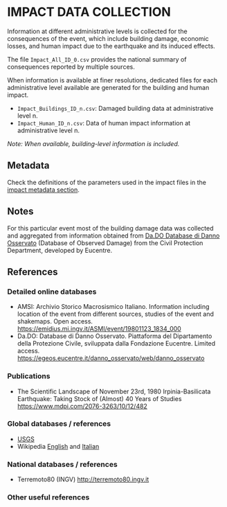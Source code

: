 # IMPACT DATA COLLECTION


Information at different administrative levels is collected for the consequences of the event, 
which include building damage, economic losses, and human impact due to the earthquake and its induced effects.

The file `Impact_All_ID_0.csv` provides the national summary of consequences reported by multiple sources.

When information is available at finer resolutions, dedicated files for each administrative level
available are generated for the building and human impact.

- `Impact_Buildings_ID_n.csv`: Damaged building data at administrative level n.
- `Impact_Human_ID_n.csv`: Data of human impact information at administrative level n.

_Note: When available, building-level information is included._


## Metadata

Check the definitions of the parameters used in the impact files in the [impact metadata section](https://gitlab.openquake.org/risk/ecd/-/blob/main/metadata.md#impact-data).


## Notes

For this particular event most of the building damage data was collected and aggregated from information obtained from [Da.DO Database di Danno Osservato](https://egeos.eucentre.it/danno_osservato/web/danno_osservato#:~:text=Essa%20%C3%A8%20stata%20concepita%20per,crisi%20sismiche%20di%20rilevanza%20nazionale.) (Database of Observed Damage) from the Civil Protection Department, developed by Eucentre. 

## References

### Detailed online databases
- AMSI: Archivio Storico Macrosismico Italiano. Information including location of the event from different sources, studies of the event and shakemaps. Open access. 
https://emidius.mi.ingv.it/ASMI/event/19801123_1834_000
- Da.DO: Database di Danno Osservato. Piattaforma del Dipartamento della Protezione Civile, sviluppata dalla Fondazione Eucentre. Limited access. https://egeos.eucentre.it/danno_osservato/web/danno_osservato

### Publications
- The Scientific Landscape of November 23rd, 1980 Irpinia-Basilicata Earthquake: Taking Stock of (Almost) 40 Years of Studies https://www.mdpi.com/2076-3263/10/12/482

### Global databases / references
- [USGS](https://earthquake.usgs.gov/earthquakes/eventpage/usp0001ay4/executive) 
- Wikipedia [English](https://en.wikipedia.org/wiki/1980_Irpinia_earthquake) and [Italian](https://it.wikipedia.org/wiki/Terremoto_dell%27Irpinia_del_1980)

### National databases / references
- Terremoto80 (INGV) http://terremoto80.ingv.it

### Other useful references
